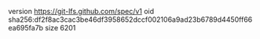 version https://git-lfs.github.com/spec/v1
oid sha256:df2f8ac3cac3be46df3958652dccf002106a9ad23b6789d4450ff66ea695fa7b
size 6201
